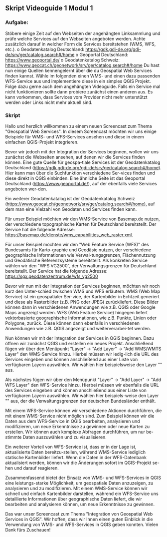 ## Skript Videoguide 1 Modul 1


### Aufgabe: 


Stöbere einige Zeit auf den Webseiten der angehängten Linksammlung und prüfe welche Services auf den Webseiten angeboten werden. Achte zusätzlich darauf in welcher Form die Services bereitstehen (WMS, WFS, etc.).
o	Geodatenkatalog Deutschland: https://gdk.gdi-de.org/gdi-de/srv/ger/catalog.search#/home
o	Geoportal Deutschland: https://www.geoportal.de/ 
o	Geodatenkatalog Schweiz: https://www.geocat.ch/geonetwork/srv/ger/catalog.search#/home
Du hast nun einige Quellen kennengelernt über die du Geospatial Web Services finden kannst. Wähle im folgenden einen WMS- und einen dazu passenden WFS-Service aus und implementiere diese in ein simples QGIS Projekt. Folge dazu gerne auch dem angehängten Videoguide. 
Falls ein Service mal nicht funktionieren sollte dann probiere zunächst einen anderen aus. Es kann vorkommen, dass Services vom Provider nicht mehr unterstützt werden oder Links nicht mehr aktuell sind. 

### Skript

Hallo und herzlich willkommen zu einem neuen Screencast zum Thema "Geospatial Web Services". In diesem Screencast möchten wir uns einige Beispiele für WMS- und WFS-Services ansehen und diese in einem einfachen QGIS-Projekt integrieren.

Bevor wir jedoch mit der Integration der Services beginnen, wollen wir uns zunächst die Webseiten ansehen, auf denen wir die Services finden können. Eine gute Quelle für geospa-tiale Services ist der Geodatenkatalog Deutschland (https://gdk.gdi-de.org/gdi-de/srv/ger/catalog.search#/home). Hier kann man über die Suchfunktion verschiedene Ser-vices finden und diese direkt in QGIS einbinden. Eine ähnliche Seite ist das Geoportal Deutschland (https://www.geoportal.de/), auf der ebenfalls viele Services angeboten wer-den.

Ein weiterer Geodatenkatalog ist der Geodatenkatalog Schweiz (https://www.geocat.ch/geonetwork/srv/ger/catalog.search#/home), auf dem man eine Vielzahl von Geodaten und Services finden kann.

Für unser Beispiel möchten wir den WMS-Service von Basemap.de nutzen, der verschiedene topographische Karten für Deutschland bereitstellt. Der Service hat die folgende Adresse: https://basemap.de/dienste/wms_capabilities_web_raster.xml.



Für unser Beispiel möchten wir den "Web Feature Service (WFS)" des Bundesamts für Karto-graphie und Geodäsie nutzen, der verschiedene geographische Informationen wie Verwal-tungsgrenzen, Flächennutzung und Geodätische Referenzsysteme bereitstellt. Als konkreten Service wählen wir den "WFS VG2500", der Verwaltungsgrenzen für Deutschland bereitstellt. Der Service hat die folgende Adresse: https://sgx.geodatenzentrum.de/wfs_vg2500

Bevor wir nun mit der Integration der Services beginnen, möchten wir noch kurz den Unter-schied zwischen WMS und WFS erläutern. WMS (Web Map Service) ist ein geospatialer Ser-vice, der Kartenbilder in Echtzeit generiert und diese als Rasterbilder (z.B. PNG oder JPEG) zurückliefert. Diese Bilder können dann in verschiedenen Anwendungen wie z.B. QGIS oder Google Maps angezeigt werden. WFS (Web Feature Service) hingegen liefert vektorbasierte geographische Informationen, wie z.B. Punkte, Linien oder Polygone, zurück. Diese können dann ebenfalls in verschiedenen Anwendungen wie z.B. QGIS angezeigt und weiterverarbei-tet werden.

Nun können wir mit der Integration der Services in QGIS beginnen. Dazu öffnen wir zunächst QGIS und erstellen ein neues Projekt. Anschließend fügen wir über den Menüpunkt "Layer" -> "Add Layer" -> "Add WMS/WMTS Layer" den WMS-Service hinzu. Hierbei müssen wir ledig-lich die URL des Services eingeben und können anschließend aus einer Liste von verfügbaren Layern auswählen. Wir wählen hier beispielsweise den Layer "" aus.

Als nächstes fügen wir über den Menüpunkt "Layer" -> "Add Layer" -> "Add WFS Layer" den WFS-Service hinzu. Hierbei müssen wir ebenfalls die URL des Services eingeben und können anschließend aus einer Liste von verfügbaren Layern auswählen. Wir wählen hier beispiels-weise den Layer "" aus, der die Verwaltungsgrenzen der deutschen Bundesländer enthält.

Mit einem WFS-Service können wir verschiedene Aktionen durchführen, die mit einem WMS-Service nicht möglich sind. Zum Beispiel können wir die Daten aus dem WFS-Service in QGIS bearbeiten, analysieren und modifizieren, um neue Erkenntnisse zu gewinnen oder neue Karten zu erstellen. Wir können auch komplexe Abfragen durchführen, um nur be-stimmte Daten auszuwählen und zu visualisieren.

Ein weiterer Vorteil von WFS-Service ist, dass er in der Lage ist, aktualisierte Daten bereitzu-stellen, während WMS-Service lediglich statische Kartenbilder liefert. Wenn die Daten in der WFS-Datenbank aktualisiert werden, können wir die Änderungen sofort im QGIS-Projekt se-hen und darauf reagieren.

Zusammenfassend bietet der Einsatz von WMS- und WFS-Services in QGIS eine leistungs-starke Möglichkeit, um geospatiale Daten anzuzeigen, zu analysieren und zu modifizieren. Mit einem WMS-Service können wir schnell und einfach Kartenbilder darstellen, während ein WFS-Service uns detaillierte Informationen über geographische Daten liefert, die wir bearbeiten und analysieren können, um neue Erkenntnisse zu gewinnen.

Das war unser Screencast zum Thema "Integration von Geospatial Web Services in QGIS". Wir hoffen, dass wir Ihnen einen guten Einblick in die Verwendung von WMS- und WFS-Services in QGIS geben konnten. Vielen Dank fürs Zuschauen!
